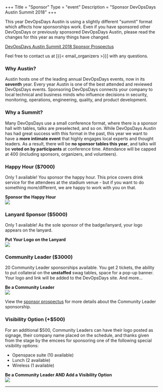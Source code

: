 +++
Title = "Sponsor"
Type = "event"
Description = "Sponsor DevOpsDays Austin Summit 2018"
+++

This year DevOpsDays Austin is using a slightly different "summit" format which affects how sponsorships work.  Even if you have sponsored other DevOpsDays or previously sponsored DevOpsDays Austin, please read the changes for this year as many things have changed.

[DevOpsDays Austin Summit 2018 Sponsor Prospectus](https://drive.google.com/open?id=17FHnDiv4ps0RgPETsZO9ZuhOZiq_aQdr)

Feel free to contact us at [{{< email_organizers >}}] with any questions.

### Why Austin?

Austin hosts one of the leading annual DevOpsDays events, now in its **seventh** year. Every year Austin is one of the best attended and reviewed DevOpsDays events. Sponsoring DevOpsDays connects your company to local technical and business minds who influence decisions in security, monitoring, operations, engineering, quality, and product development.

### Why a Summit?

Many DevOpsDays use a small conference format, where there is a sponsor hall with tables, talks are preselected, and so on. While DevOpsDays Austin has had great success with this format in the past, this year we want to have a **more intimate event** that highly engages local experts and thought leaders. As a result, there will be **no sponsor tables this year**, and talks will be **voted on by participants** at conference time. Attendance will be capped at 400 (including sponsors, organizers, and volunteers).

### Happy Hour ($7000)

Only 1 available! You sponsor the happy hour. This price covers drink service for the attendees at the stadium venue - but if you want to do something more/different, we are happy to work with you on that. 

**Sponsor the Happy Hour**  
<a href="https://www.paypal.com/cgi-bin/webscr?cmd=_s-xclick&hosted_button_id=VWDJU8D6SF3DC"><img src="https://www.paypalobjects.com/en_US/i/btn/btn_paynowCC_LG.gif"></a>

### Lanyard Sponsor ($5000)

Only 1 available! As the sole sponsor of the badge/lanyard, your logo appears on the lanyard.

**Put Your Logo on the Lanyard**  
<a href="https://www.paypal.com/cgi-bin/webscr?cmd=_s-xclick&hosted_button_id=NDK4B5PHD99LN"><img src="https://www.paypalobjects.com/en_US/i/btn/btn_paynowCC_LG.gif"></a>

### Community Leader ($3000)

20 Community Leader sponsorships available. You get 2 tickets, the ability to put collateral on the **unstaffed** swag tables, space for a pop-up banner. Your logo and link will be added to the DevOpsDays site. And more...

**Be a Community Leader**  
<a href="https://www.paypal.com/cgi-bin/webscr?cmd=_s-xclick&hosted_button_id=ZUXRLSZNKH7GG"><img src="https://www.paypalobjects.com/en_US/i/btn/btn_paynowCC_LG.gif"></a>

View the [sponsor prospectus](https://drive.google.com/open?id=17FHnDiv4ps0RgPETsZO9ZuhOZiq_aQdr) for more details about the Community Leader sponsorship.

### Visibility Option (+$500)

For an additional $500, Community Leaders can have their logo posted as signage, their company name placed on the schedule, and thanks given from the stage by the emcees for sponsoring one of the following special visibility options:

* Openspace suite (10 available)
* Lunch (2 available)
* Wireless (1 available)

**Be a Community Leader AND Add a Visibility Option**  
<a href="https://www.paypal.com/cgi-bin/webscr?cmd=_s-xclick&hosted_button_id=E7JGQEEB6XTRU"><img src="https://www.paypalobjects.com/en_US/i/btn/btn_paynowCC_LG.gif"></a>

<hr/>
